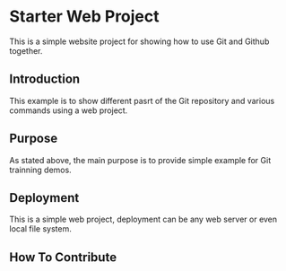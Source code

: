 # Starter Web Project
This is a simple website project for showing how to use Git and Github together.

## Introduction
This example is to show different pasrt of the Git repository and various commands using a web project.

## Purpose
As stated above, the main purpose is to provide simple example for Git trainning demos.

## Deployment

This is a simple web project, deployment can be any web server or even local file system.

## How To Contribute